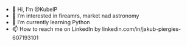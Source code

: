 - 👋 Hi, I’m @KubelP
- 👀 I’m interested in fireamrs, market nad astronomy
- 🌱 I’m currently learning Python
- 📫 How to reach me on LinkedIn by linkedin.com/in/jakub-piergies-607193101

<!---
KubelP/KubelP is a ✨ special ✨ repository because its `README.md` (this file) appears on your GitHub profile.
You can click the Preview link to take a look at your changes.
--->
